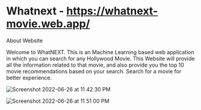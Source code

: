 # Whatnext - https://whatnext-movie.web.app/

About Website

Welcome to WhatNEXT. This is an Machine Learning based web application in which you can search for any Hollywood Movie. This Website will provide all the information related to that movie, and also provide you the top 10 movie recommendations based on your search. 
Search for a movie for better experience.

![Screenshot 2022-06-26 at 11 42 30 PM](https://user-images.githubusercontent.com/27896839/175828438-51e9a3a5-e495-4294-a789-8ff2361e4030.png)

![Screenshot 2022-06-26 at 11 51 00 PM](https://user-images.githubusercontent.com/27896839/175828532-f9a8257e-db9c-451e-9ba6-1a79d06cc335.png)
